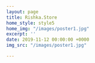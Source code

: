 ```yaml
---
layout: page
title: Rishka.Store
home_style: style5
home_img: "/images/poster1.jpg"
excerpt: ''
date: 2019-11-12 00:00:00 +0000
img_src: "/images/poster1.jpg"

---
```

